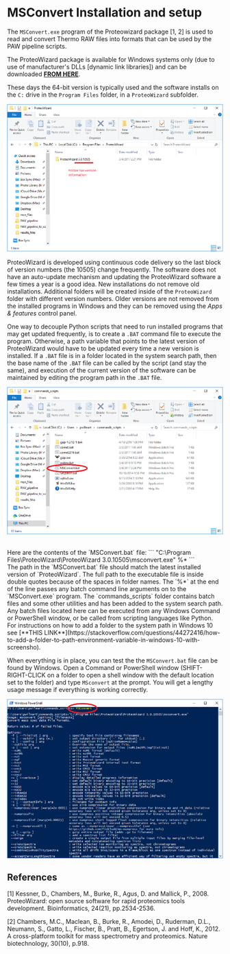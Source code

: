 # MSConvert Installation and setup

The `MSConvert.exe` program of the Proteowizard package [1, 2] is used to read and convert Thermo RAW files into formats that can be used by the PAW pipeline scripts.

The ProteoWizard package is available for Windows systems only (due to use of manufacturer's DLLs [dynamic link libraries]) and can be downloaded [**FROM HERE**](http://proteowizard.sourceforge.net/downloads.shtml).

These days the 64-bit version is typically used and the software installs on the `C:` drive in the `Program Files` folder, in a `ProteoWizard` subfolder.

![ProteoWizard](images/MSConvert_folder.png)

ProteoWizard is developed using continuous code delivery so the last block of version numbers (the 10505) change frequently. The software does not have an auto-update mechanism and updating the ProteoWizard software a few times a year is a good idea. New installations do not remove old installations. Additional folders will be created inside of the `ProteoWizard` folder with different version numbers. Older versions are not removed from the installed programs in Windows and they can be removed using the *Apps & features* control panel.

One way to decouple Python scripts that need to run installed programs that may get updated frequently, is to create a `.BAT` command file to execute the program. Otherwise, a path variable that points to the latest version of ProteoWizard would have to be updated every time a new version is installed. If a `.BAT` file is in a folder located in the system search path, then the base name of the `.BAT` file can be called by the script (and stay the same), and execution of the current version of the software can be maintained by editing the program path in the `.BAT` file.

![MSConvert_batch](images/MSConvert_batch.png)

<br>
Here are the contents of the `MSConvert.bat` file:
```
"C:\Program Files\ProteoWizard\ProteoWizard 3.0.10505\msconvert.exe" %*
```

<br>
The path in the `MSConvert.bat` file should match the latest installed version of `ProteoWizard`. The full path to the executable file is inside double quotes because of the spaces in folder names. The `%*` at the end of the line passes any batch command line arguments on to the `MSConvert.exe` program. The `commands_scripts` folder contains batch files and some other utilities and has been added to the system search path. Any batch files located here can be executed from any Windows Command or PowerShell window, or be called from scripting languages like Python. For instructions on how to add a folder to the system path in Windows 10 see [**THIS LINK**](https://stackoverflow.com/questions/44272416/how-to-add-a-folder-to-path-environment-variable-in-windows-10-with-screensho).

When everything is in place, you can test the the `MSConvert.bat` file can be found by Windows. Open a  Command or PowerShell window (SHIFT-RIGHT-CLICK on a folder to open a shell window with the default location set to the folder) and type `MSconvert` at the prompt. You will get a lengthy usage message if everything is working correctly.

![MSConvert_command](images/MSConvert_command.png)
<br>

## References

[1] Kessner, D., Chambers, M., Burke, R., Agus, D. and Mallick, P., 2008. ProteoWizard: open source software for rapid proteomics tools development. Bioinformatics, 24(21), pp.2534-2536.

[2] Chambers, M.C., Maclean, B., Burke, R., Amodei, D., Ruderman, D.L., Neumann, S., Gatto, L., Fischer, B., Pratt, B., Egertson, J. and Hoff, K., 2012. A cross-platform toolkit for mass spectrometry and proteomics. Nature biotechnology, 30(10), p.918.
